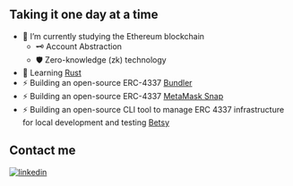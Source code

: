 ## Taking it one day at a time

- 🌱 I’m currently studying the Ethereum blockchain
    - 🗝️ Account Abstraction
    - 🛡️ Zero-knowledge (zk) technology
- 🦀 Learning [Rust](https://doc.rust-lang.org/book/title-page.html)
- ⚡ Building an open-source ERC-4337 [Bundler](https://github.com/transeptorlabs/transeptor-bundler)
- ⚡ Building an open-source ERC-4337 [MetaMask Snap](https://github.com/transeptorlabs/erc-4337-relayer)
- ⚡ Building an open-source CLI tool to manage ERC 4337 infrastructure for local development and testing [Betsy](https://github.com/transeptorlabs/betsy)

## Contact me
[![linkedin](https://img.shields.io/badge/linkedin-connect-green?style=flat&logo=linkedin&link=https://www.linkedin.com/in/idris-bowman)](https://www.linkedin.com/in/idris-bowman)
